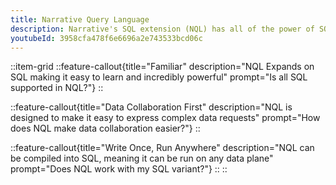 ```yaml
---
title: Narrative Query Language
description: Narrative's SQL extension (NQL) has all of the power of SQL with all of the easy of use of the rest of the Narrative platform.
youtubeId: 3958cfa478f6e6696a2e743533bcd06c
---
```


::item-grid
::feature-callout{title="Familiar" description="NQL Expands on SQL making it easy to learn and incredibly powerful" prompt="Is all SQL supported in NQL?"}
::

::feature-callout{title="Data Collaboration First" description="NQL is designed to make it easy to express complex data requests" prompt="How does NQL make data collaboration easier?"}
::

::feature-callout{title="Write Once, Run Anywhere" description="NQL can be compiled into SQL, meaning it can be run on any data plane" prompt="Does NQL work with my SQL variant?"}
::
::
